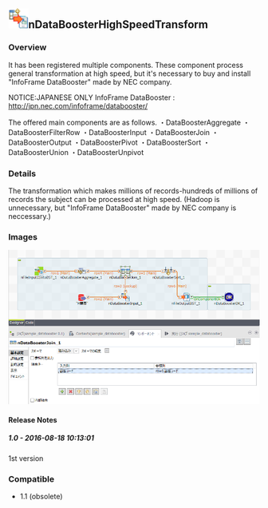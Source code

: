 ## <img src='./logo.jpg' width='40' height='40'>nDataBoosterHighSpeedTransform

### Overview
It has been registered multiple components.
These component process general transformation at high speed, but it's necessary to buy and install "InfoFrame DataBooster" made by NEC company.

NOTICE:JAPANESE ONLY
InfoFrame DataBooster : http://jpn.nec.com/infoframe/databooster/

The offered main components are as follows.
・DataBoosterAggregate
・DataBoosterFilterRow
・DataBoosterInput
・DataBoosterJoin
・DataBoosterOutput
・DataBoosterPivot
・DataBoosterSort
・DataBoosterUnion
・DataBoosterUnpivot

### Details
The transformation which makes millions of records-hundreds of millions of records the subject can be processed at high speed.
(Hadoop is unnecessary, but "InfoFrame DataBooster" made by NEC company is neccessary.)


### Images
<a href='./screenshots/v_1.0__1.jpg'><img src='./screenshots/v_1.0__1.jpg' ></a>



#### Release Notes

##### 1.0 - 2016-08-18 10:13:01
1st version
### Compatible
 -  1.1 (obsolete)